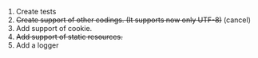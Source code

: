 1. Create tests
2. ~~Create support of other codings. (It supports now only UTF-8)~~ (cancel)
3. Add support of cookie.
4. ~~Add support of static resources.~~
5. Add a logger
